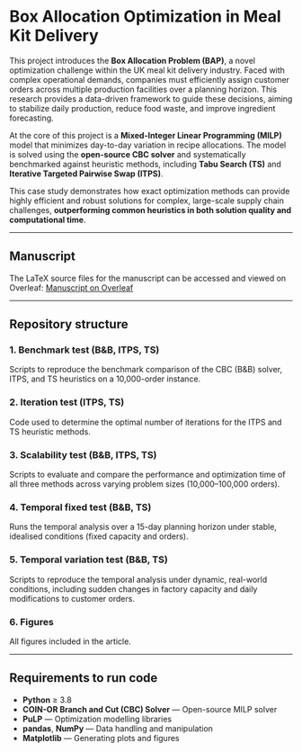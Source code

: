 # Box Allocation Optimization in Meal Kit Delivery

This project introduces the **Box Allocation Problem (BAP)**, a novel optimization challenge within the UK meal kit delivery industry. Faced with complex operational demands, companies must efficiently assign customer orders across multiple production facilities over a planning horizon. This research provides a data-driven framework to guide these decisions, aiming to stabilize daily production, reduce food waste, and improve ingredient forecasting.

At the core of this project is a **Mixed-Integer Linear Programming (MILP)** model that minimizes day-to-day variation in recipe allocations. The model is solved using the **open-source CBC solver** and systematically benchmarked against heuristic methods, including **Tabu Search (TS)** and **Iterative Targeted Pairwise Swap (ITPS)**.

This case study demonstrates how exact optimization methods can provide highly efficient and robust solutions for complex, large-scale supply chain challenges, **outperforming common heuristics in both solution quality and computational time**.

---

## Manuscript

The LaTeX source files for the manuscript can be accessed and viewed on Overleaf: [Manuscript on Overleaf](https://www.overleaf.com/read/kkhtrxzdmtfd#9f0ecc)

---

## Repository structure

### **1. Benchmark test (B&B, ITPS, TS)**
Scripts to reproduce the benchmark comparison of the CBC (B&B) solver, ITPS, and TS heuristics on a 10,000-order instance.

### **2. Iteration test (ITPS, TS)**
Code used to determine the optimal number of iterations for the ITPS and TS heuristic methods.

### **3. Scalability test (B&B, ITPS, TS)**
Scripts to evaluate and compare the performance and optimization time of all three methods across varying problem sizes (10,000–100,000 orders).

### **4. Temporal fixed test (B&B, TS)**
Runs the temporal analysis over a 15-day planning horizon under stable, idealised conditions (fixed capacity and orders).

### **5. Temporal variation test (B&B, TS)**
Scripts to reproduce the temporal analysis under dynamic, real-world conditions, including sudden changes in factory capacity and daily modifications to customer orders.

### **6. Figures**
All figures included in the article.

---

## Requirements to run code

- **Python** ≥ 3.8  
- **COIN-OR Branch and Cut (CBC) Solver** — Open-source MILP solver  
- **PuLP** — Optimization modelling libraries  
- **pandas**, **NumPy** — Data handling and manipulation  
- **Matplotlib** — Generating plots and figures  
